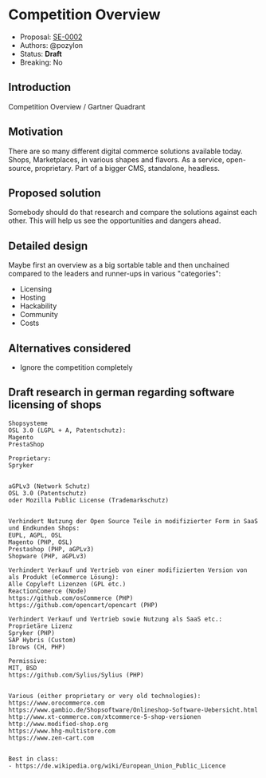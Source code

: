 # Competition Overview

* Proposal: [SE-0002](0002-competition-map.md)
* Authors: @pozylon
* Status: **Draft**
* Breaking: No

## Introduction

Competition Overview / Gartner Quadrant

## Motivation

There are so many different digital commerce solutions available today. Shops, Marketplaces, in various shapes and flavors. As a service, open-source, proprietary. Part of a bigger CMS, standalone, headless.

## Proposed solution

Somebody should do that research and compare the solutions against each other.
This will help us see the opportunities and dangers ahead.

## Detailed design

Maybe first an overview as a big sortable table and then unchained compared to the leaders and runner-ups in various "categories":

- Licensing
- Hosting
- Hackability
- Community
- Costs


## Alternatives considered

* Ignore the competition completely




## Draft research in german regarding software licensing of shops

    Shopsysteme
    OSL 3.0 (LGPL + A, Patentschutz):
    Magento
    PrestaShop

    Proprietary:
    Spryker


    aGPLv3 (Network Schutz)
    OSL 3.0 (Patentschutz)
    oder Mozilla Public License (Trademarkschutz)


    Verhindert Nutzung der Open Source Teile in modifizierter Form in SaaS und Endkunden Shops:
    EUPL, AGPL, OSL
    Magento (PHP, OSL)
    Prestashop (PHP, aGPLv3)
    Shopware (PHP, aGPLv3)

    Verhindert Verkauf und Vertrieb von einer modifizierten Version von als Produkt (eCommerce Lösung):
    Alle Copyleft Lizenzen (GPL etc.)
    ReactionComerce (Node)
    https://github.com/osCommerce (PHP)
    https://github.com/opencart/opencart (PHP)

    Verhindert Verkauf und Vertrieb sowie Nutzung als SaaS etc.:
    Proprietäre Lizenz
    Spryker (PHP)
    SAP Hybris (Custom)
    Ibrows (CH, PHP)

    Permissive:
    MIT, BSD
    https://github.com/Sylius/Sylius (PHP)


    Various (either proprietary or very old technologies):
    https://www.orocommerce.com
    https://www.gambio.de/Shopsoftware/Onlineshop-Software-Uebersicht.html
    http://www.xt-commerce.com/xtcommerce-5-shop-versionen
    http://www.modified-shop.org
    https://www.hhg-multistore.com
    https://www.zen-cart.com


    Best in class:
    - https://de.wikipedia.org/wiki/European_Union_Public_Licence
